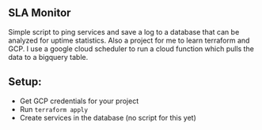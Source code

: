 ## SLA Monitor
Simple script to ping services and save a log to a database that can be analyzed for uptime statistics.
Also a project for me to learn terraform and GCP. I use a google cloud scheduler to run a cloud function which pulls the data to a bigquery table.


## Setup:
* Get GCP credentials for your project
* Run `terraform apply`
* Create services in the database (no script for this yet)
